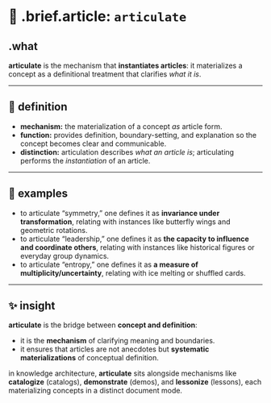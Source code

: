 # 🧩 .brief.article: `articulate`

## .what
**articulate** is the mechanism that **instantiates articles**: it materializes a concept as a definitional treatment that clarifies *what it is*.

---

## 🔬 definition
- **mechanism:** the materialization of a concept *as* article form.
- **function:** provides definition, boundary-setting, and explanation so the concept becomes clear and communicable.
- **distinction:** articulation describes *what an article is*; articulating performs the *instantiation* of an article.

---

## 📌 examples
- to articulate “symmetry,” one defines it as **invariance under transformation**, relating with instances like butterfly wings and geometric rotations.
- to articulate “leadership,” one defines it as **the capacity to influence and coordinate others**, relating with instances like historical figures or everyday group dynamics.
- to articulate “entropy,” one defines it as **a measure of multiplicity/uncertainty**, relating with ice melting or shuffled cards.

---

## ✨ insight
**articulate** is the bridge between **concept and definition**:
- it is the **mechanism** of clarifying meaning and boundaries.
- it ensures that articles are not anecdotes but **systematic materializations** of conceptual definition.

in knowledge architecture, **articulate** sits alongside mechanisms like **catalogize** (catalogs), **demonstrate** (demos), and **lessonize** (lessons), each materializing concepts in a distinct document mode.
